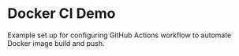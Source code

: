 # Docker CI Demo
Example set up for configuring GitHub Actions workflow to automate Docker image build and push.
